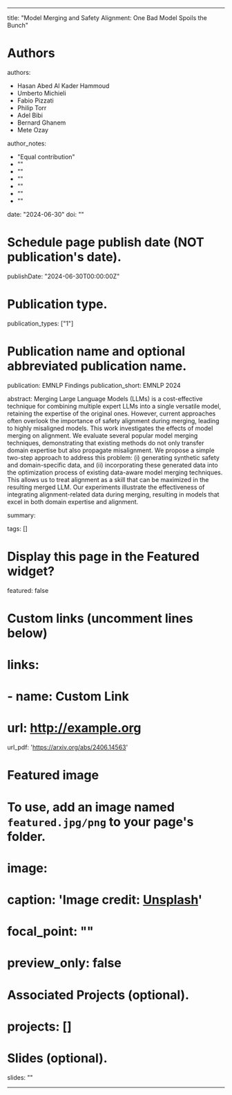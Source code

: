 ---

title: "Model Merging and Safety Alignment: One Bad Model Spoils the Bunch"

# Authors
authors:
- Hasan Abed Al Kader Hammoud
- Umberto Michieli
- Fabio Pizzati
- Philip Torr
- Adel Bibi
- Bernard Ghanem
- Mete Ozay

author_notes:
- "Equal contribution"
- ""
- ""
- ""
- ""
- ""
- ""

date: "2024-06-30"
doi: ""

# Schedule page publish date (NOT publication's date).
publishDate: "2024-06-30T00:00:00Z"

# Publication type.
publication_types: ["1"]

# Publication name and optional abbreviated publication name.
publication: EMNLP Findings
publication_short: EMNLP 2024

abstract: Merging Large Language Models (LLMs) is a cost-effective technique for combining multiple expert LLMs into a single versatile model, retaining the expertise of the original ones. However, current approaches often overlook the importance of safety alignment during merging, leading to highly misaligned models. This work investigates the effects of model merging on alignment. We evaluate several popular model merging techniques, demonstrating that existing methods do not only transfer domain expertise but also propagate misalignment. We propose a simple two-step approach to address this problem: (i) generating synthetic safety and domain-specific data, and (ii) incorporating these generated data into the optimization process of existing data-aware model merging techniques. This allows us to treat alignment as a skill that can be maximized in the resulting merged LLM. Our experiments illustrate the effectiveness of integrating alignment-related data during merging, resulting in models that excel in both domain expertise and alignment.

summary: 

tags: []

# Display this page in the Featured widget?
featured: false

# Custom links (uncomment lines below)
# links:
# - name: Custom Link
#   url: http://example.org

url_pdf: 'https://arxiv.org/abs/2406.14563'

# Featured image
# To use, add an image named `featured.jpg/png` to your page's folder. 
# image:
#   caption: 'Image credit: [**Unsplash**](https://unsplash.com/photos/pLCdAaMFLTE)'
#   focal_point: ""
#   preview_only: false

# Associated Projects (optional).
# projects: []

# Slides (optional).
slides: ""

---